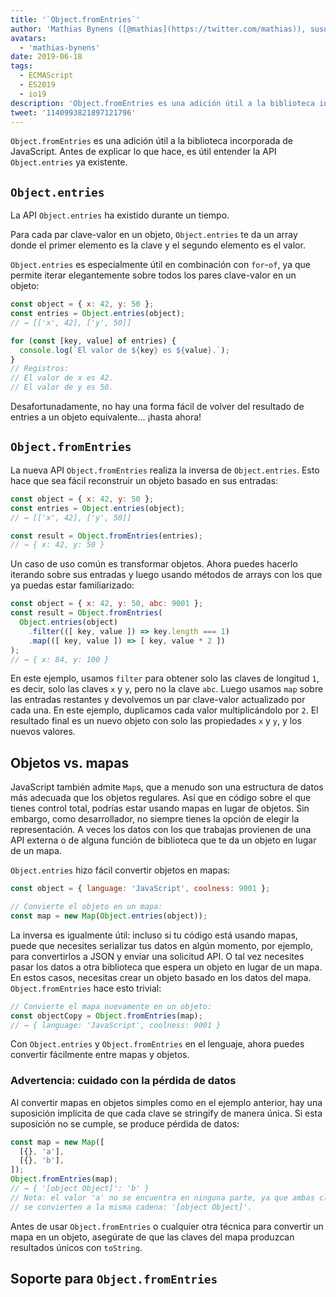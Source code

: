 ```yaml
---
title: '`Object.fromEntries`'
author: 'Mathias Bynens ([@mathias](https://twitter.com/mathias)), susurrador de JavaScript'
avatars:
  - 'mathias-bynens'
date: 2019-06-18
tags:
  - ECMAScript
  - ES2019
  - io19
description: 'Object.fromEntries es una adición útil a la biblioteca incorporada de JavaScript que complementa Object.entries.'
tweet: '1140993821897121796'
---
```

`Object.fromEntries` es una adición útil a la biblioteca incorporada de JavaScript. Antes de explicar lo que hace, es útil entender la API `Object.entries` ya existente.

## `Object.entries`

La API `Object.entries` ha existido durante un tiempo.

<feature-support chrome="54"
                 firefox="47"
                 safari="10.1"
                 nodejs="7"
                 babel="yes https://github.com/zloirock/core-js#ecmascript-object"></feature-support>

Para cada par clave-valor en un objeto, `Object.entries` te da un array donde el primer elemento es la clave y el segundo elemento es el valor.

`Object.entries` es especialmente útil en combinación con `for`-`of`, ya que permite iterar elegantemente sobre todos los pares clave-valor en un objeto:

```js
const object = { x: 42, y: 50 };
const entries = Object.entries(object);
// → [['x', 42], ['y', 50]]

for (const [key, value] of entries) {
  console.log(`El valor de ${key} es ${value}.`);
}
// Registros:
// El valor de x es 42.
// El valor de y es 50.
```

Desafortunadamente, no hay una forma fácil de volver del resultado de entries a un objeto equivalente... ¡hasta ahora!

## `Object.fromEntries`

La nueva API `Object.fromEntries` realiza la inversa de `Object.entries`. Esto hace que sea fácil reconstruir un objeto basado en sus entradas:

```js
const object = { x: 42, y: 50 };
const entries = Object.entries(object);
// → [['x', 42], ['y', 50]]

const result = Object.fromEntries(entries);
// → { x: 42, y: 50 }
```

Un caso de uso común es transformar objetos. Ahora puedes hacerlo iterando sobre sus entradas y luego usando métodos de arrays con los que ya puedas estar familiarizado:

```js
const object = { x: 42, y: 50, abc: 9001 };
const result = Object.fromEntries(
  Object.entries(object)
    .filter(([ key, value ]) => key.length === 1)
    .map(([ key, value ]) => [ key, value * 2 ])
);
// → { x: 84, y: 100 }
```

En este ejemplo, usamos `filter` para obtener solo las claves de longitud `1`, es decir, solo las claves `x` y `y`, pero no la clave `abc`. Luego usamos `map` sobre las entradas restantes y devolvemos un par clave-valor actualizado por cada una. En este ejemplo, duplicamos cada valor multiplicándolo por `2`. El resultado final es un nuevo objeto con solo las propiedades `x` y `y`, y los nuevos valores.

<!--truncate-->
## Objetos vs. mapas

JavaScript también admite `Map`s, que a menudo son una estructura de datos más adecuada que los objetos regulares. Así que en código sobre el que tienes control total, podrías estar usando mapas en lugar de objetos. Sin embargo, como desarrollador, no siempre tienes la opción de elegir la representación. A veces los datos con los que trabajas provienen de una API externa o de alguna función de biblioteca que te da un objeto en lugar de un mapa.

`Object.entries` hizo fácil convertir objetos en mapas:

```js
const object = { language: 'JavaScript', coolness: 9001 };

// Convierte el objeto en un mapa:
const map = new Map(Object.entries(object));
```

La inversa es igualmente útil: incluso si tu código está usando mapas, puede que necesites serializar tus datos en algún momento, por ejemplo, para convertirlos a JSON y enviar una solicitud API. O tal vez necesites pasar los datos a otra biblioteca que espera un objeto en lugar de un mapa. En estos casos, necesitas crear un objeto basado en los datos del mapa. `Object.fromEntries` hace esto trivial:

```js
// Convierte el mapa nuevamente en un objeto:
const objectCopy = Object.fromEntries(map);
// → { language: 'JavaScript', coolness: 9001 }
```

Con `Object.entries` y `Object.fromEntries` en el lenguaje, ahora puedes convertir fácilmente entre mapas y objetos.

### Advertencia: cuidado con la pérdida de datos

Al convertir mapas en objetos simples como en el ejemplo anterior, hay una suposición implícita de que cada clave se stringify de manera única. Si esta suposición no se cumple, se produce pérdida de datos:

```js
const map = new Map([
  [{}, 'a'],
  [{}, 'b'],
]);
Object.fromEntries(map);
// → { '[object Object]': 'b' }
// Nota: el valor 'a' no se encuentra en ninguna parte, ya que ambas claves
// se convierten a la misma cadena: '[object Object]'.
```

Antes de usar `Object.fromEntries` o cualquier otra técnica para convertir un mapa en un objeto, asegúrate de que las claves del mapa produzcan resultados únicos con `toString`.

## Soporte para `Object.fromEntries`

<feature-support chrome="73 /blog/v8-release-73#object.fromentries"
                 firefox="63"
                 safari="12.1"
                 nodejs="12 https://twitter.com/mathias/status/1120700101637353473"
                 babel="yes https://github.com/zloirock/core-js#ecmascript-object"></feature-support>

